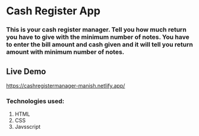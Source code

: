 # Cash Register App
### This is your cash register manager. Tell you how much return you have to give with the minimum number of notes. You have to enter the bill amount and cash given and it will tell you return amount with minimum number of notes.

## Live Demo
https://cashregistermanager-manish.netlify.app/

### Technologies used:
 1. HTML
 1. CSS
 1. Javsscript
 
 
